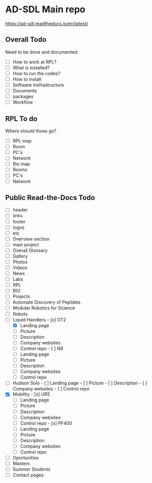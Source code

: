 # AD-SDL Main repo


https://ad-sdl.readthedocs.io/en/latest/

## Overall Todo
Need to be done and documented.
- [ ]  How to work at RPL?
  - [ ]  What is installed?
  - [ ]  How to run the codes?
  - [ ]  How to install
- [ ]  Software insfrastructure
  - [ ]  Documents
  - [ ]  packages
  - [ ]  Workflow

## RPL To do
Where should those go?
- [ ]  RPL map
  - [ ]  Room
  - [ ]  PC's
  - [ ]  Network
- [ ]  Bio map
  - [ ]  Rooms
  - [ ]  PC's
  - [ ]  Network

## Public Read-the-Docs Todo

- [ ]  header
  - [ ]  links
- [ ]  footer
  - [ ]  logos
  - [ ]  etc
- [ ]  Overview section
  - [ ]  main project
- [ ]  Overall Glossary
- [ ]  Gallery
  - [ ]  Photos
  - [ ]  Videos
- [ ]  News 
- [ ]  Labs
  - [ ]  RPL
  - [ ]  BIO
- [ ]  Projects
  - [ ]  Automate Discovery of Peptides
  - [ ]  Modular Robotics for Science
- [ ]  Robots
  - [ ]  Liquid Handlers
    - [x]  OT2
      - [x]  Landing page
      - [ ]  Picture
      - [ ]  Description
      - [ ]  Company websites
      - [ ]  Control repo
    - [ ]  N9
      - [ ]  Landing page
      - [ ]  Picture
      - [ ]  Description
      - [ ]  Company websites
      - [ ]  Control repo
  - [ ]  Hudson Solo
    - [ ]  Landing page
    - [ ]  Picture
    - [ ]  Description
    - [ ]  Company websites
    - [ ]  Control repo
  - [x]  Mobility 
    - [x]  UR5
      - [ ]  Landing page
      - [ ]  Picture
      - [ ]  Description
      - [ ]  Company websites
      - [ ]  Control repo
    - [x]  PF400
      - [ ]  Landing page
      - [ ]  Picture
      - [ ]  Description
      - [ ]  Company websites
      - [ ]  Control repo
- [ ]  Oportunities
  - [ ]  Masters
  - [ ]  Summer Students
- [ ]  Contact pages